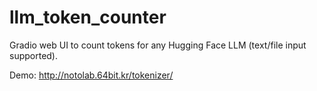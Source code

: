 # llm_token_counter
Gradio web UI to count tokens for any Hugging Face LLM (text/file input supported).

Demo: http://notolab.64bit.kr/tokenizer/
